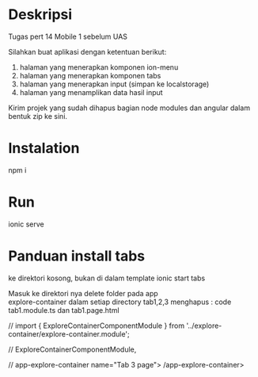 # Deskripsi

Tugas pert 14 Mobile 1 sebelum UAS

Silahkan buat aplikasi dengan ketentuan berikut:

1. halaman yang menerapkan komponen ion-menu
2. halaman yang menerapkan komponen tabs
3. halaman yang menerapkan input (simpan ke localstorage)
4. halaman yang menamplikan data hasil input

Kirim projek yang sudah dihapus bagian node modules dan angular dalam bentuk zip ke sini.

# Instalation

npm i

# Run

ionic serve

# Panduan install tabs

ke direktori kosong, bukan di dalam template
ionic start tabs

Masuk ke direktori nya
delete folder pada app\
explore-container
dalam setiap directory tab1,2,3 menghapus :
code tab1.module.ts dan tab1.page.html

// import { ExploreContainerComponentModule } from '../explore-container/explore-container.module';

// ExploreContainerComponentModule,

// app-explore-container name="Tab 3 page"> /app-explore-container>
